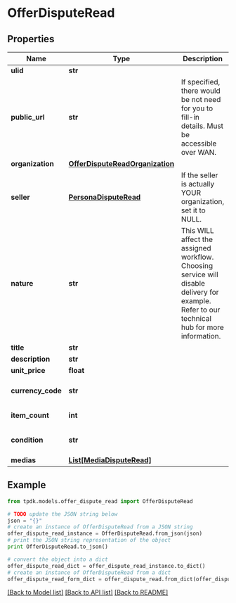 # OfferDisputeRead



## Properties

Name | Type | Description | Notes
------------ | ------------- | ------------- | -------------
**ulid** | **str** |  | 
**public_url** | **str** | If specified, there would be not need for you to fill-in details. Must be accessible over WAN. | [optional] 
**organization** | [**OfferDisputeReadOrganization**](OfferDisputeReadOrganization.md) |  | [optional] 
**seller** | [**PersonaDisputeRead**](PersonaDisputeRead.md) | If the seller is actually YOUR organization, set it to NULL. | 
**nature** | **str** | This WILL affect the assigned workflow. Choosing service will disable delivery for example. Refer to our technical hub for more information. | [default to 'physical_item']
**title** | **str** |  | [optional] 
**description** | **str** |  | [optional] 
**unit_price** | **float** |  | [optional] 
**currency_code** | **str** |  | [optional] [default to 'EUR']
**item_count** | **int** |  | [optional] [default to 1]
**condition** | **str** |  | [optional] [default to 'USED']
**medias** | [**List[MediaDisputeRead]**](MediaDisputeRead.md) |  | 

## Example

```python
from tpdk.models.offer_dispute_read import OfferDisputeRead

# TODO update the JSON string below
json = "{}"
# create an instance of OfferDisputeRead from a JSON string
offer_dispute_read_instance = OfferDisputeRead.from_json(json)
# print the JSON string representation of the object
print OfferDisputeRead.to_json()

# convert the object into a dict
offer_dispute_read_dict = offer_dispute_read_instance.to_dict()
# create an instance of OfferDisputeRead from a dict
offer_dispute_read_form_dict = offer_dispute_read.from_dict(offer_dispute_read_dict)
```
[[Back to Model list]](../README.md#documentation-for-models) [[Back to API list]](../README.md#documentation-for-api-endpoints) [[Back to README]](../README.md)


